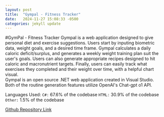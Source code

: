 ```yaml
---
layout: post
title:  "Gympal - Fitness Tracker"
date:   2024-11-27 15:08:33 -0500
categories: jekyll update
---
```

#GymPal - Fitness Tracker
Gympal is a web application designed to give personal diet and exercise suggestions. Users start by inputing biometric data, weight goals, and a desired time frame. Gympal calculates a daily caloric deficit/surplus, and generates a weekly weight training plan suit the user's goals. Users can also generate appropriate recipes designed to hit caloric and macronutrient targets. Finally, users can easily track what exercises they completed and their weight over time, with a helpful chart visual.  
Gympal is an open source .NET web application created in Visual Studio. Both of the routine generation features utilize OpenAI's Chat-gpt o1 API.  

Languages Used: 
`C#:` 67.6% of the codebase
`HTML:` 30.9% of the codebase
`Other:` 1.5% of the codebase

[Github Repository Link](https://github.com/OrionGregory/PersonalRoutine-MealPlanner)
